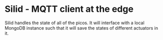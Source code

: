 # Silid - MQTT client at the edge
Silid handles the state of all of the picos. It will interface with a local MongoDB instance such that it will save 
the states of different actuators in it. 
